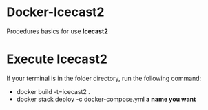 # Docker-Icecast2

Procedures basics for use **Icecast2**

# Execute Icecast2

If your terminal is in the folder directory, run the following command:
- docker build -t=icecast2 .
- docker stack deploy -c docker-compose.yml **a name you want**

